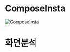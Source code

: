 # ComposeInsta


![ComposeInsta](https://github.com/user-attachments/assets/10b1049e-023d-4e53-b0ab-a56c99843b84)

# 화면분석
